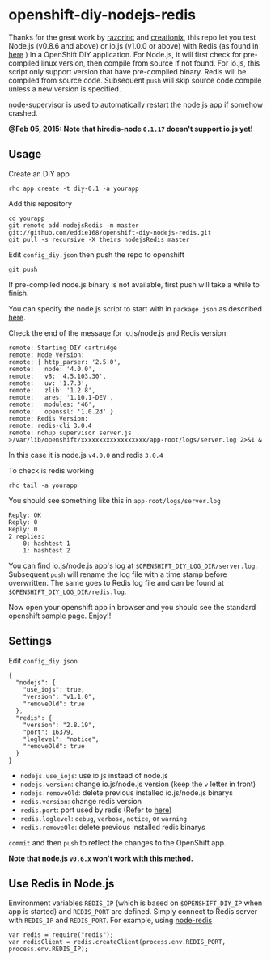 openshift-diy-nodejs-redis
==========================

Thanks for the great work by [razorinc](https://github.com/razorinc/redis-openshift-example) and [creationix](https://github.com/creationix/nvm/), this repo let you test Node.js (v0.8.6 and above) or io.js (v1.0.0 or above) with Redis (as found in [here](http://download.redis.io/releases/) ) in a OpenShift DIY application. For Node.js, it will first check for pre-compiled linux version, then compile from source if not found. For io.js, this script only support version that have pre-compiled binary. Redis will be compiled from source code. Subsequent `push` will skip source code compile unless a new version is specified.

[node-supervisor](https://github.com/isaacs/node-supervisor) is used to automatically restart the node.js app if somehow crashed.

**@Feb 05, 2015: Note that hiredis-node `0.1.17` doesn't support io.js yet!**

Usage
-----

Create an DIY app

    rhc app create -t diy-0.1 -a yourapp

Add this repository

    cd yourapp
    git remote add nodejsRedis -m master git://github.com/eddie168/openshift-diy-nodejs-redis.git
    git pull -s recursive -X theirs nodejsRedis master

Edit `config_diy.json` then push the repo to openshift

    git push

If pre-compiled node.js binary is not available, first push will take a while to finish.

You can specify the node.js script to start with in `package.json` as described [here](https://openshift.redhat.com/community/kb/kb-e1048-how-can-i-run-my-own-nodejs-script).

Check the end of the message for io.js/node.js and Redis version:

    remote: Starting DIY cartridge
    remote: Node Version:
    remote: { http_parser: '2.5.0',
    remote:   node: '4.0.0',
    remote:   v8: '4.5.103.30',
    remote:   uv: '1.7.3',
    remote:   zlib: '1.2.8',
    remote:   ares: '1.10.1-DEV',
    remote:   modules: '46',
    remote:   openssl: '1.0.2d' }
    remote: Redis Version:
    remote: redis-cli 3.0.4
    remote: nohup supervisor server.js >/var/lib/openshift/xxxxxxxxxxxxxxxxxx/app-root/logs/server.log 2>&1 &

In this case it is node.js `v4.0.0` and redis `3.0.4`

To check is redis working

    rhc tail -a yourapp

You should see something like this in `app-root/logs/server.log`

    Reply: OK
    Reply: 0
    Reply: 0
    2 replies:
        0: hashtest 1
        1: hashtest 2

You can find io.js/node.js app's log at `$OPENSHIFT_DIY_LOG_DIR/server.log`. Subsequent `push` will rename the log file with a time stamp before overwritten. The same goes to Redis log file and can be found at `$OPENSHIFT_DIY_LOG_DIR/redis.log`. 

Now open your openshift app in browser and you should see the standard openshift sample page. Enjoy!!

Settings
--------

Edit `config_diy.json`

    {
      "nodejs": {
        "use_iojs": true,
        "version": "v1.1.0",
        "removeOld": true
      },
      "redis": {
        "version": "2.8.19",
        "port": 16379,
        "loglevel": "notice",
        "removeOld": true
      }
    }

- `nodejs.use_iojs`: use io.js instead of node.js
- `nodejs.version`: change io.js/node.js version (keep the `v` letter in front)
- `nodejs.removeOld`: delete previous installed io.js/node.js binarys
- `redis.version`: change redis version
- `redis.port`: port used by redis (Refer to [here](https://openshift.redhat.com/community/kb/kb-e1038-i-cant-bind-to-a-port))
- `redis.loglevel`: `debug`, `verbose`, `notice`, or `warning`
- `redis.removeOld`: delete previous installed redis binarys

`commit` and then `push` to reflect the changes to the OpenShift app.

**Note that node.js `v0.6.x` won't work with this method.**

Use Redis in Node.js
--------------------

Environment variables `REDIS_IP` (which is based on `$OPENSHIFT_DIY_IP` when app is started) and `REDIS_PORT` are defined. Simply connect to Redis server with `REDIS_IP` and `REDIS_PORT`. For example, using [node-redis](https://github.com/mranney/node_redis)

    var redis = require("redis");
    var redisClient = redis.createClient(process.env.REDIS_PORT, process.env.REDIS_IP);

